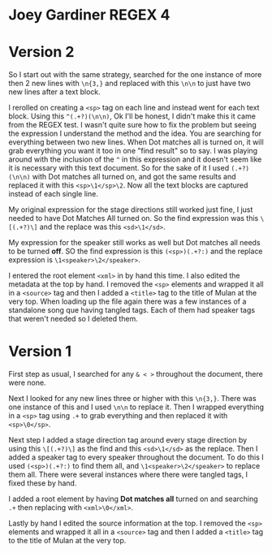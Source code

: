 # Joey Gardiner REGEX 4
# Version 2

So I start out with the same strategy, searched for the one instance of more then 2 new lines with `\n{3,}` and replaced with this `\n\n` to just have two new lines after a text block.

I rerolled on creating a `<sp>` tag on each line and instead went for each text block. Using this `^(.+?)(\n\n)`, Ok I'll be honest, I didn't make this it came from the REGEX test. I wasn't quite sure how to fix the problem but seeing the expression I understand the method and the idea. You are searching for everything between two new lines. When Dot matches all is turned on, it will grab everything you want it too in one "find result" so to say. I was playing around with the inclusion of the `^` in this expression and it doesn't seem like it is necessary with this text document. So for the sake of it I used `(.+?)(\n\n)` with Dot matches all turned on, and got the same results and replaced it with this `<sp>\1</sp>\2`. Now all the text blocks are captured instead of each single line.

My original expression for the stage directions still worked just fine, I just needed to have Dot Matches All turned on. So the find expression was this `\[(.+?)\]` and the replace was this `<sd>\1</sd>`.

My expression for the speaker still works as well but Dot matches all needs to be turned **off**. SO the find expression is this `(<sp>)(.+?:)` and the replace expression is `\1<speaker>\2</speaker>`.

I entered the root element `<xml>` in by hand this time. I also edited the metadata at the top by hand. I removed the `<sp>` elements and wrapped it all in a `<source>` tag and then I added a `<title>` tag to the title of Mulan at the very top.
When loading up the file again there was a few instances of a standalone song que having tangled tags. Each of them had speaker tags that weren't needed so I deleted them.


# Version 1
First step as usual, I searched for any `& < >` throughout the document, there were none. 

Next I looked for any new lines three or higher with this `\n{3,}`. There was one instance of this and I used `\n\n` to replace it. Then I wrapped everything in a `<sp>` tag using `.+` to grab everything and then replaced it with `<sp>\0</sp>`. 

Next step I added a stage direction tag around every stage direction by using this `\[(.+?)\]` as the find and this `<sd>\1</sd>` as the replace. Then I added a speaker tag to every speaker throughout the document. To do this I used `(<sp>)(.+?:)` to find them all, and `\1<speaker>\2</speaker>` to replace them all. There were several instances where there were tangled tags, I fixed these by hand.

I added a root element by having **Dot matches all** turned on and searching `.+` then replacing with `<xml>\0</xml>`.

Lastly by hand I edited the source information at the top. I removed the `<sp>` elements and wrapped it all in a `<source>` tag and then I added a `<title>` tag to the title of Mulan at the very top.


